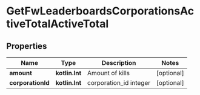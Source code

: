 
# GetFwLeaderboardsCorporationsActiveTotalActiveTotal

## Properties
Name | Type | Description | Notes
------------ | ------------- | ------------- | -------------
**amount** | **kotlin.Int** | Amount of kills |  [optional]
**corporationId** | **kotlin.Int** | corporation_id integer |  [optional]



